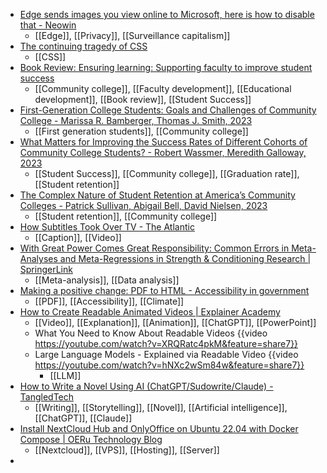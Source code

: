 - [Edge sends images you view online to Microsoft, here is how to disable that - Neowin](https://www.neowin.net/news/edge-sends-images-you-view-online-to-microsoft-here-is-how-to-disable-that/)
	- [[Edge]], [[Privacy]], [[Surveillance capitalism]]
- [The continuing tragedy of CSS](https://paulrobertlloyd.com/2023/162/a1/css_day/)
	- [[CSS]]
- [Book Review: Ensuring learning: Supporting faculty to improve student success](https://journals.sagepub.com/doi/full/10.1177/00915521231164653)
	- [[Community college]], [[Faculty development]], [[Educational development]], [[Book review]], [[Student Success]]
- [First-Generation College Students: Goals and Challenges of Community College - Marissa R. Bamberger, Thomas J. Smith, 2023](https://journals.sagepub.com/doi/full/10.1177/00915521231163903)
	- [[First generation students]], [[Community college]]
- [What Matters for Improving the Success Rates of Different Cohorts of Community College Students? - Robert Wassmer, Meredith Galloway, 2023](https://journals.sagepub.com/doi/full/10.1177/00915521231163625)
	- [[Student Success]], [[Community college]], [[Graduation rate]], [[Student retention]]
- [The Complex Nature of Student Retention at America’s Community Colleges - Patrick Sullivan, Abigail Bell, David Nielsen, 2023](https://journals.sagepub.com/doi/full/10.1177/00915521231163855)
	- [[Student retention]], [[Community college]]
- [How Subtitles Took Over TV - The Atlantic](https://archive.is/CgLj3)
	- [[Caption]], [[Video]]
- [With Great Power Comes Great Responsibility: Common Errors in Meta-Analyses and Meta-Regressions in Strength & Conditioning Research | SpringerLink](https://link.springer.com/article/10.1007/s40279-022-01766-0)
	- [[Meta-analysis]], [[Data analysis]]
- [Making a positive change: PDF to HTML - Accessibility in government](https://accessibility.blog.gov.uk/2023/06/12/making-a-positive-change-pdf-to-html/)
	- [[PDF]], [[Accessibility]], [[Climate]]
- [How to Create Readable Animated Videos | Explainer Academy](https://explaineracademy.com/p/readable-videos)
	- [[Video]], [[Explanation]], [[Animation]], [[ChatGPT]], [[PowerPoint]]
	- What You Need to Know About Readable Videos {{video https://youtube.com/watch?v=XRQRatc4pkM&feature=share7}}
	- Large Language Models - Explained via Readable Video {{video https://youtube.com/watch?v=hNXc2wSm84w&feature=share7}}
		- [[LLM]]
- [How to Write a Novel Using AI (ChatGPT/Sudowrite/Claude) - TangledTech](https://tangledtech.com/artificial-intelligence-ai/how-to-write-a-novel-using-ai-chatgpt-sudowrite-claude/)
	- [[Writing]], [[Storytelling]], [[Novel]], [[Artificial intelligence]], [[ChatGPT]], [[Claude]]
- [Install NextCloud Hub and OnlyOffice on Ubuntu 22.04 with Docker Compose | OERu Technology Blog](https://tech.oeru.org/install-nextcloud-hub-and-onlyoffice-ubuntu-2204-docker-compose)
	- [[Nextcloud]], [[VPS]], [[Hosting]], [[Server]]
-